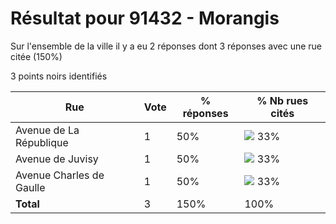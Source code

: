 # Résultat pour 91432 - Morangis

Sur l'ensemble de la ville il y a eu 2 réponses dont 3 réponses avec une rue citée (150%)

3 points noirs identifiés

| Rue | Vote | % réponses | % Nb rues cités|
|-----|------|------------|----------------|
| Avenue de La République | 1 | 50% | <img src="../../img/bar_33.gif" />&nbsp;33%|
| Avenue de Juvisy | 1 | 50% | <img src="../../img/bar_33.gif" />&nbsp;33%|
| Avenue Charles de Gaulle | 1 | 50% | <img src="../../img/bar_33.gif" />&nbsp;33%|
| **Total** | 3 | 150% | 100%|
